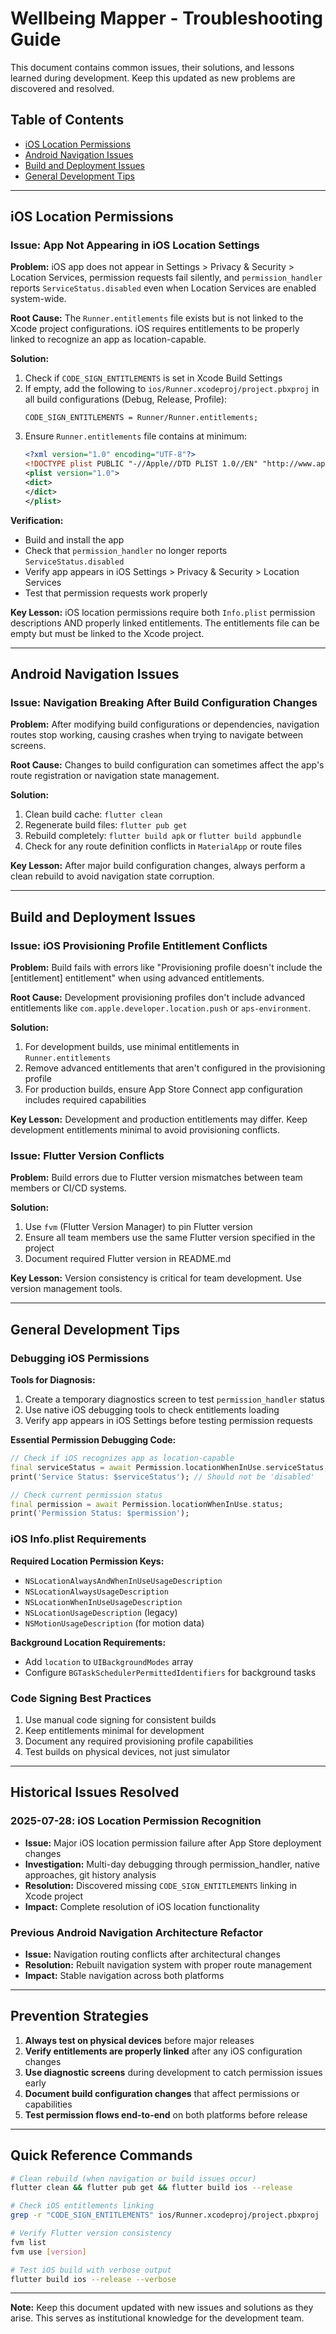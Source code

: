 # Wellbeing Mapper - Troubleshooting Guide

This document contains common issues, their solutions, and lessons learned during development. Keep this updated as new problems are discovered and resolved.

## Table of Contents
- [iOS Location Permissions](#ios-location-permissions)
- [Android Navigation Issues](#android-navigation-issues)
- [Build and Deployment Issues](#build-and-deployment-issues)
- [General Development Tips](#general-development-tips)

---

## iOS Location Permissions

### Issue: App Not Appearing in iOS Location Settings
**Problem:** iOS app does not appear in Settings > Privacy & Security > Location Services, permission requests fail silently, and `permission_handler` reports `ServiceStatus.disabled` even when Location Services are enabled system-wide.

**Root Cause:** The `Runner.entitlements` file exists but is not linked to the Xcode project configurations. iOS requires entitlements to be properly linked to recognize an app as location-capable.

**Solution:**
1. Check if `CODE_SIGN_ENTITLEMENTS` is set in Xcode Build Settings
2. If empty, add the following to `ios/Runner.xcodeproj/project.pbxproj` in all build configurations (Debug, Release, Profile):
   ```
   CODE_SIGN_ENTITLEMENTS = Runner/Runner.entitlements;
   ```
3. Ensure `Runner.entitlements` file contains at minimum:
   ```xml
   <?xml version="1.0" encoding="UTF-8"?>
   <!DOCTYPE plist PUBLIC "-//Apple//DTD PLIST 1.0//EN" "http://www.apple.com/DTDs/PropertyList-1.0.dtd">
   <plist version="1.0">
   <dict>
   </dict>
   </plist>
   ```

**Verification:**
- Build and install the app
- Check that `permission_handler` no longer reports `ServiceStatus.disabled`
- Verify app appears in iOS Settings > Privacy & Security > Location Services
- Test that permission requests work properly

**Key Lesson:** iOS location permissions require both `Info.plist` permission descriptions AND properly linked entitlements. The entitlements file can be empty but must be linked to the Xcode project.

---

## Android Navigation Issues

### Issue: Navigation Breaking After Build Configuration Changes
**Problem:** After modifying build configurations or dependencies, navigation routes stop working, causing crashes when trying to navigate between screens.

**Root Cause:** Changes to build configuration can sometimes affect the app's route registration or navigation state management.

**Solution:**
1. Clean build cache: `flutter clean`
2. Regenerate build files: `flutter pub get`
3. Rebuild completely: `flutter build apk` or `flutter build appbundle`
4. Check for any route definition conflicts in `MaterialApp` or route files

**Key Lesson:** After major build configuration changes, always perform a clean rebuild to avoid navigation state corruption.

---

## Build and Deployment Issues

### Issue: iOS Provisioning Profile Entitlement Conflicts
**Problem:** Build fails with errors like "Provisioning profile doesn't include the [entitlement] entitlement" when using advanced entitlements.

**Root Cause:** Development provisioning profiles don't include advanced entitlements like `com.apple.developer.location.push` or `aps-environment`.

**Solution:**
1. For development builds, use minimal entitlements in `Runner.entitlements`
2. Remove advanced entitlements that aren't configured in the provisioning profile
3. For production builds, ensure App Store Connect app configuration includes required capabilities

**Key Lesson:** Development and production entitlements may differ. Keep development entitlements minimal to avoid provisioning conflicts.

### Issue: Flutter Version Conflicts
**Problem:** Build errors due to Flutter version mismatches between team members or CI/CD systems.

**Solution:**
1. Use `fvm` (Flutter Version Manager) to pin Flutter version
2. Ensure all team members use the same Flutter version specified in the project
3. Document required Flutter version in README.md

**Key Lesson:** Version consistency is critical for team development. Use version management tools.

---

## General Development Tips

### Debugging iOS Permissions
**Tools for Diagnosis:**
1. Create a temporary diagnostics screen to test `permission_handler` status
2. Use native iOS debugging tools to check entitlements loading
3. Verify app appears in iOS Settings before testing permission requests

**Essential Permission Debugging Code:**
```dart
// Check if iOS recognizes app as location-capable
final serviceStatus = await Permission.locationWhenInUse.serviceStatus;
print('Service Status: $serviceStatus'); // Should not be 'disabled'

// Check current permission status
final permission = await Permission.locationWhenInUse.status;
print('Permission Status: $permission');
```

### iOS Info.plist Requirements
**Required Location Permission Keys:**
- `NSLocationAlwaysAndWhenInUseUsageDescription`
- `NSLocationAlwaysUsageDescription` 
- `NSLocationWhenInUseUsageDescription`
- `NSLocationUsageDescription` (legacy)
- `NSMotionUsageDescription` (for motion data)

**Background Location Requirements:**
- Add `location` to `UIBackgroundModes` array
- Configure `BGTaskSchedulerPermittedIdentifiers` for background tasks

### Code Signing Best Practices
1. Use manual code signing for consistent builds
2. Keep entitlements minimal for development
3. Document any required provisioning profile capabilities
4. Test builds on physical devices, not just simulator

---

## Historical Issues Resolved

### 2025-07-28: iOS Location Permission Recognition
- **Issue:** Major iOS location permission failure after App Store deployment changes
- **Investigation:** Multi-day debugging through permission_handler, native approaches, git history analysis
- **Resolution:** Discovered missing `CODE_SIGN_ENTITLEMENTS` linking in Xcode project
- **Impact:** Complete resolution of iOS location functionality

### Previous Android Navigation Architecture Refactor
- **Issue:** Navigation routing conflicts after architectural changes
- **Resolution:** Rebuilt navigation system with proper route management
- **Impact:** Stable navigation across both platforms

---

## Prevention Strategies

1. **Always test on physical devices** before major releases
2. **Verify entitlements are properly linked** after any iOS configuration changes
3. **Use diagnostic screens** during development to catch permission issues early
4. **Document build configuration changes** that affect permissions or capabilities
5. **Test permission flows end-to-end** on both platforms before release

---

## Quick Reference Commands

```bash
# Clean rebuild (when navigation or build issues occur)
flutter clean && flutter pub get && flutter build ios --release

# Check iOS entitlements linking
grep -r "CODE_SIGN_ENTITLEMENTS" ios/Runner.xcodeproj/project.pbxproj

# Verify Flutter version consistency
fvm list
fvm use [version]

# Test iOS build with verbose output
flutter build ios --release --verbose
```

---

**Note:** Keep this document updated with new issues and solutions as they arise. This serves as institutional knowledge for the development team.
